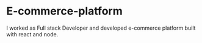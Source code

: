 # E-commerce-platform
I worked as Full stack Developer and developed e-commerce platform built with react and node.

